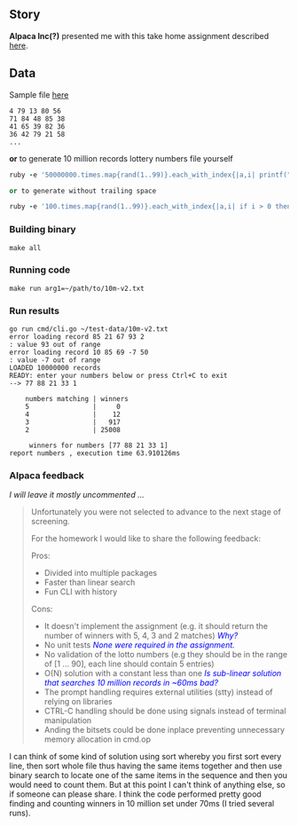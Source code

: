 
## Story
__Alpaca Inc(?)__ presented me with this take home assignment described [here](pdf/Software_Engineering_Test.pdf).

## Data
Sample file [here](data/lottery-300.txt)
```
4 79 13 80 56
71 84 48 85 38
41 65 39 82 36
36 42 79 21 58
...
```
__or__ to generate 10 million records lottery numbers file yourself
```ruby
ruby -e '50000000.times.map{rand(1..99)}.each_with_index{|a,i| printf("\n") if i > 0 && i % 5 == 0; printf("%s ", a)}'

or to generate without trailing space

ruby -e '100.times.map{rand(1..99)}.each_with_index{|a,i| if i > 0 then i % 5 == 0 ? printf("\n") : print(" ") end; printf("%d",a)}'
```
### Building binary
```
make all
```
### Running code
```
make run arg1=~/path/to/10m-v2.txt
```

### Run results

```
go run cmd/cli.go ~/test-data/10m-v2.txt
error loading record 85 21 67 93 2
: value 93 out of range
error loading record 10 85 69 -7 50
: value -7 out of range
LOADED 10000000 records
READY: enter your numbers below or press Ctrl+C to exit
--> 77 88 21 33 1

	numbers matching | winners
	5                |     0
	4                |    12
	3                |   917
	2                | 25008

	 winners for numbers [77 88 21 33 1]
report numbers , execution time 63.910126ms

```

### Alpaca feedback
*I will leave it mostly uncommented ...*

>Unfortunately you were not selected to advance to the next stage of screening.
>
>For the homework I would like to share the following feedback:
>
>Pros:
>- Divided into multiple packages
>- Faster than linear search
>- Fun CLI with history
>
>Cons:
>
>- It doesn't implement the assignment (e.g. it should return the number of winners with 5, 4, 3 and 2  matches) <span style="color:blue">*Why?*</span>
>- No unit tests <span style="color:blue">*None were required in the assignment.*</span>
>- No validation of the lotto numbers (e.g they should be in the range of [1 ... 90], each line should contain 5 entries)
>- O(N) solution with a constant less than one <span style="color:blue">*Is sub-linear solution that searches 10 million records in ~60ms bad?*</span>
>- The prompt handling requires external utilities (stty) instead of relying on libraries
>- CTRL-C handling should be done using signals instead of terminal manipulation
>- Anding the bitsets could be done inplace preventing unnecessary memory allocation in cmd.op
>

I can think of  some kind of solution using sort whereby you first sort every line, then sort whole file thus having the same items together and then use binary search to locate one of the same items in the sequence and then you would need to count them. But at this point I can't think of anything else, so if someone can please share.
I think the code performed pretty good finding and counting winners in 10 million set under 70ms (I tried several runs).
